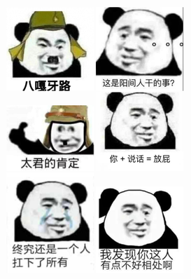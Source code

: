 <img src="./1.png"  width="200" />
<img src="./2.png"  width="200" />
<img src="./3.png"  width="200" />
<img src="./4.png"  width="200" />
<img src="./5.png"  width="200" />
<img src="./6.png"  width="200" />